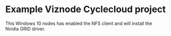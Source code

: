 
# Example Viznode Cyclecloud project

This Windows 10 nodes has enabled the NFS client and will install the Nvidia GRID driver.
